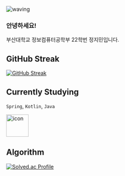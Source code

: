 ![waving](https://capsule-render.vercel.app/api?type=waving&height=200&text=Welcome%20to%20Stopmin%20Github👋&fontAlign=70&color=gradient&fontSize=30)

### 안녕하세요!
부산대학교 정보컴퓨터공학부 22학번 정지민입니다.


<!--[![Typing SVG](https://readme-typing-svg.demolab.com?font=Fira+Code&pause=1000&color=000000&repeat=false&width=435&height=50&lines=저는+정지민입니다😀)](https://git.io/typing-svg)
[![Top Langs](https://github-readme-stats.vercel.app/api/top-langs/?username=stopmin)](https://github.com/stopmin/github-readme-stats)-->


## GitHub Streak

[![GitHub Streak](https://streak-stats.demolab.com?user=Stopmin&theme=onedark-duo)](https://git.io/streak-stats)


## Currently Studying

`Spring`, `Kotlin`, `Java`

<div style="display: flex; align-items: flex-start;">
  <img src="https://techstack-generator.vercel.app/java-icon.svg" alt="icon" width="60" height="60" />
</div>

 
## Algorithm
[![Solved.ac Profile](http://mazassumnida.wtf/api/v2/generate_badge?boj=geemin2514)](https://solved.ac/geemin2514/)
  


<!-- <img src="https://techstack-generator.vercel.app/python-icon.svg" alt="icon" width="44" height="44" /> --!>
<!-- <img src="https://techstack-generator.vercel.app/js-icon.svg" alt="icon" width="60" height="60" /> &nbsp --!>
